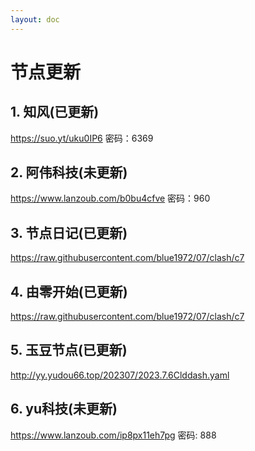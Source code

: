```yaml
---
layout: doc
---
```

# 节点更新

## 1. 知风(已更新)

https://suo.yt/uku0IP6 密码：6369

## 2. 阿伟科技(未更新)

https://www.lanzoub.com/b0bu4cfve 密码：960
## 3. 节点日记(已更新)

https://raw.githubusercontent.com/blue1972/07/clash/c7

## 4. 由零开始(已更新)

https://raw.githubusercontent.com/blue1972/07/clash/c7

## 5. 玉豆节点(已更新)

http://yy.yudou66.top/202307/2023.7.6Clddash.yaml
  
## 6. yu科技(未更新)

https://www.lanzoub.com/ip8px11eh7pg 密码: 888
